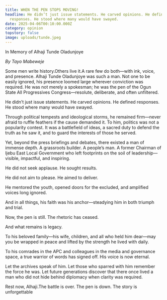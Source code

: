 ```yaml
---
title: WHEN THE PEN STOPS MOVING!
headline: He didn’t just issue statements. He carved opinions. He defined
  responses. He stood where many would have swayed.
date: 2025-04-06T00:10:00.000Z
category: opinion
topstory: false
image: uploads/tunde.jpeg
---
```

In Memory of Alhaji Tunde Oladunjoye


*By Tayo Mabeweje*


Some men write history.Others live it.A rare few do both—with ink, voice, and presence.
Alhaji Tunde Oladunjoye was such a man. Not one to be easily ignored, his presence loomed large wherever conviction was required. He was not merely a spokesman; he was the pen of the Ogun State All Progressives Congress—resolute, deliberate, and often unfiltered.


He didn’t just issue statements. He carved opinions. He defined responses. He stood where many would have swayed.


Through political tempests and ideological storms, he remained firm—never afraid to ruffle feathers if the cause demanded it. To him, politics was not a popularity contest. It was a battlefield of ideas, a sacred duty to defend the truth as he saw it, and to guard the interests of those he served.


Yet, beyond the press briefings and debates, there existed a man of immense depth. A grassroots builder. A people’s man. A former Chairman of Ijebu East Local Government who left footprints on the soil of leadership—visible, impactful, and inspiring.


He did not seek applause. He sought results.


He did not aim to please. He aimed to deliver.


He mentored the youth, opened doors for the excluded, and amplified voices long ignored. 

And in all things, his faith was his anchor—steadying him in both triumph and trial.


Now, the pen is still. The rhetoric has ceased.

And what remains is legacy.


To his beloved family—his wife, children, and all who held him dear—may you be wrapped in peace and lifted by the strength he lived with daily.


To his comrades in the APC and colleagues in the media and governance space, a true warrior of words has signed off. His voice is now eternal.


Let the archives speak of him. Let those who sparred with him remember the force he was. Let future generations discover that there once lived a man who did not hide behind diplomacy when clarity was required.


Rest now, Alhaji.The battle is over. The pen is down. The story is unforgettable
